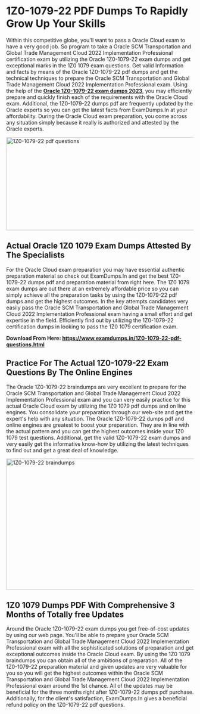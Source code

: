 <h1><strong>1Z0-1079-22 PDF Dumps To Rapidly Grow Up Your Skills</strong></h1>
<p>Within this competitive globe, you'll want to pass a Oracle Cloud exam to have a very good job. So program to take a Oracle SCM Transportation and Global Trade Management Cloud 2022 Implementation Professional certification exam by utilizing the Oracle 1Z0-1079-22 exam dumps and get exceptional marks in the 1Z0 1079 exam questions. Get valid Information and facts by means of the Oracle 1Z0-1079-22 pdf dumps and get the technical techniques to prepare the Oracle SCM Transportation and Global Trade Management Cloud 2022 Implementation Professional exam. Using the help of the <strong><a href="https://www.examdumps.in/1Z0-1079-22-pdf-questions.html">Oracle 1Z0-1079-22 exam dumps 2023</a></strong>, you may efficiently prepare and quickly finish each of the requirements with the Oracle Cloud exam. Additional, the 1Z0-1079-22 dumps pdf are frequently updated by the Oracle experts so you can get the latest facts from ExamDumps.In at your affordability. During the Oracle Cloud exam preparation, you come across any situation simply because it really is authorized and attested by the Oracle experts.</p>
<p><img src="https://i.ibb.co/zxJwW90/Copy-of-Online-Classes-Twitter-header-post-Made-with-Poster-My-Wall-1.png" alt="1Z0-1079-22 pdf questions" width="750" height="250" /></p>
<h2><strong>Actual Oracle 1Z0 1079 Exam Dumps Attested By The Specialists</strong></h2>
<p>For the Oracle Cloud exam preparation you may have essential authentic preparation material so check out ExamDumps.In and get the best 1Z0-1079-22 dumps pdf and preparation material from right here. The 1Z0 1079 exam dumps are out there at an extremely affordable price so you can simply achieve all the preparation tasks by using the 1Z0-1079-22 pdf dumps and get the highest outcomes. In the key attempts candidates very easily pass the Oracle SCM Transportation and Global Trade Management Cloud 2022 Implementation Professional exam having a small effort and get expertise in the field. Efficiently find out by utilizing the 1Z0-1079-22 certification dumps in looking to pass the 1Z0 1079 certification exam.</p>
<p><strong>Download From Here:&nbsp;<a href="https://www.examdumps.in/1Z0-1079-22-pdf-questions.html">https://www.examdumps.in/1Z0-1079-22-pdf-questions.html</a></strong></p>
<h2><strong>Practice For The Actual 1Z0-1079-22 Exam Questions By The Online Engines</strong></h2>
<p>The Oracle 1Z0-1079-22 braindumps are very excellent to prepare for the Oracle SCM Transportation and Global Trade Management Cloud 2022 Implementation Professional exam and you can very easily practice for this actual Oracle Cloud exam by utilizing the 1Z0 1079 pdf dumps and on line engines. You consolidate your preparation through our web-site and get the expert's help with any situation. The Oracle 1Z0-1079-22 dumps pdf and online engines are greatest to boost your preparation. They are in line with the actual pattern and you can get the highest outcomes inside your 1Z0 1079 test questions. Additional, get the valid 1Z0-1079-22 exam dumps and very easily get the informative know-how by utilizing the latest techniques to find out and get a great deal of knowledge.</p>
<p><a href="https://www.examdumps.in/1Z0-1079-22-pdf-questions.html"><img src="https://i.ibb.co/QkNtdwY/Copy-of-Zoom-Online-Classes-Facebook-Share-Po-Made-with-Poster-My-Wall-1.jpg" alt="1Z0-1079-22 braindumps" width="670" height="352" /></a></p>
<h2><strong>1Z0 1079 Dumps PDF With Comprehensive 3 Months of Totally free Updates</strong></h2>
<p>Around the Oracle 1Z0-1079-22 exam dumps you get free-of-cost updates by using our web page. You'll be able to prepare your Oracle SCM Transportation and Global Trade Management Cloud 2022 Implementation Professional exam with all the sophisticated solutions of preparation and get exceptional outcomes inside the Oracle Cloud exam. By using the 1Z0 1079 braindumps you can obtain all of the ambitions of preparation. All of the 1Z0-1079-22 preparation material and given updates are very valuable for you so you will get the highest outcomes within the Oracle SCM Transportation and Global Trade Management Cloud 2022 Implementation Professional exam around the 1st chance. All of the updates may be beneficial for the three months right after 1Z0-1079-22 dumps pdf purchase. Additionally, for the client's satisfaction, ExamDumps.In gives a beneficial refund policy on the 1Z0-1079-22 pdf questions.</p>
